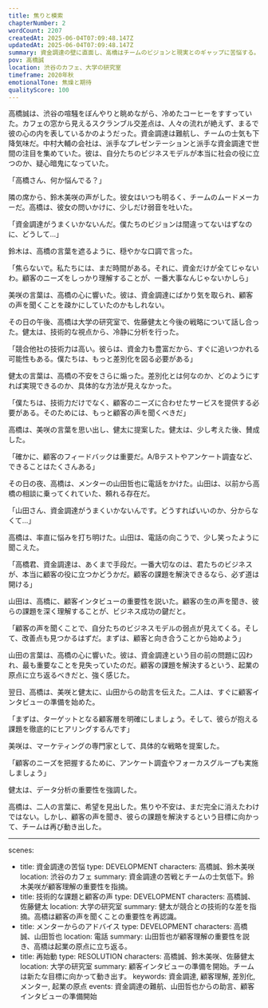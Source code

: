 ```yaml
---
title: 焦りと模索
chapterNumber: 2
wordCount: 2207
createdAt: 2025-06-04T07:09:48.147Z
updatedAt: 2025-06-04T07:09:48.147Z
summary: 資金調達の壁に直面し、高橋はチームのビジョンと現実とのギャップに苦悩する。メンターの山田からの助言を受け、顧客理解の重要性に気づき始める。
pov: 高橋誠
location: 渋谷のカフェ、大学の研究室
timeframe: 2020年秋
emotionalTone: 焦燥と期待
qualityScore: 100
---
```


高橋誠は、渋谷の喧騒をぼんやりと眺めながら、冷めたコーヒーをすすっていた。カフェの窓から見えるスクランブル交差点は、人々の流れが絶えず、まるで彼の心の内を表しているかのようだった。資金調達は難航し、チームの士気も下降気味だ。中村大輔の会社は、派手なプレゼンテーションと派手な資金調達で世間の注目を集めていた。彼は、自分たちのビジネスモデルが本当に社会の役に立つのか、疑心暗鬼になっていた。

「高橋さん、何か悩んでる？」

隣の席から、鈴木美咲の声がした。彼女はいつも明るく、チームのムードメーカーだ。高橋は、彼女の問いかけに、少しだけ弱音を吐いた。

「資金調達がうまくいかないんだ。僕たちのビジョンは間違ってないはずなのに、どうして…」

鈴木は、高橋の言葉を遮るように、穏やかな口調で言った。

「焦らないで。私たちには、まだ時間がある。それに、資金だけが全てじゃないわ。顧客のニーズをしっかり理解することが、一番大事なんじゃないかしら」

美咲の言葉は、高橋の心に響いた。彼は、資金調達にばかり気を取られ、顧客の声を聞くことを疎かにしていたのかもしれない。

その日の午後、高橋は大学の研究室で、佐藤健太と今後の戦略について話し合った。健太は、技術的な視点から、冷静に分析を行った。

「競合他社の技術力は高い。彼らは、資金力も豊富だから、すぐに追いつかれる可能性もある。僕たちは、もっと差別化を図る必要がある」

健太の言葉は、高橋の不安をさらに煽った。差別化とは何なのか、どのようにすれば実現できるのか、具体的な方法が見えなかった。

「僕たちは、技術力だけでなく、顧客のニーズに合わせたサービスを提供する必要がある。そのためには、もっと顧客の声を聞くべきだ」

高橋は、美咲の言葉を思い出し、健太に提案した。健太は、少し考えた後、賛成した。

「確かに、顧客のフィードバックは重要だ。A/Bテストやアンケート調査など、できることはたくさんある」

その日の夜、高橋は、メンターの山田哲也に電話をかけた。山田は、以前から高橋の相談に乗ってくれていた、頼れる存在だ。

「山田さん、資金調達がうまくいかないんです。どうすればいいのか、分からなくて…」

高橋は、率直に悩みを打ち明けた。山田は、電話の向こうで、少し笑ったように聞こえた。

「高橋君、資金調達は、あくまで手段だ。一番大切なのは、君たちのビジネスが、本当に顧客の役に立つかどうかだ。顧客の課題を解決できるなら、必ず道は開ける」

山田は、高橋に、顧客インタビューの重要性を説いた。顧客の生の声を聞き、彼らの課題を深く理解することが、ビジネス成功の鍵だと。

「顧客の声を聞くことで、自分たちのビジネスモデルの弱点が見えてくる。そして、改善点も見つかるはずだ。まずは、顧客と向き合うことから始めよう」

山田の言葉は、高橋の心に響いた。彼は、資金調達という目の前の問題に囚われ、最も重要なことを見失っていたのだ。顧客の課題を解決するという、起業の原点に立ち返るべきだと、強く感じた。

翌日、高橋は、美咲と健太に、山田からの助言を伝えた。二人は、すぐに顧客インタビューの準備を始めた。

「まずは、ターゲットとなる顧客層を明確にしましょう。そして、彼らが抱える課題を徹底的にヒアリングするんです」

美咲は、マーケティングの専門家として、具体的な戦略を提案した。

「顧客のニーズを把握するために、アンケート調査やフォーカスグループも実施しましょう」

健太は、データ分析の重要性を強調した。

高橋は、二人の言葉に、希望を見出した。焦りや不安は、まだ完全に消えたわけではない。しかし、顧客の声を聞き、彼らの課題を解決するという目標に向かって、チームは再び動き出した。

---
scenes:
  - title: 資金調達の苦悩
    type: DEVELOPMENT
    characters: 高橋誠、鈴木美咲
    location: 渋谷のカフェ
    summary: 資金調達の苦戦とチームの士気低下。鈴木美咲が顧客理解の重要性を指摘。
  - title: 技術的な課題と顧客の声
    type: DEVELOPMENT
    characters: 高橋誠、佐藤健太
    location: 大学の研究室
    summary: 健太が競合との技術的な差を指摘。高橋は顧客の声を聞くことの重要性を再認識。
  - title: メンターからのアドバイス
    type: DEVELOPMENT
    characters: 高橋誠、山田哲也
    location: 電話
    summary: 山田哲也が顧客理解の重要性を説き、高橋は起業の原点に立ち返る。
  - title: 再始動
    type: RESOLUTION
    characters: 高橋誠、鈴木美咲、佐藤健太
    location: 大学の研究室
    summary: 顧客インタビューの準備を開始。チームは新たな目標に向かって動き出す。
keywords: 資金調達, 顧客理解, 差別化, メンター, 起業の原点
events: 資金調達の難航、山田哲也からの助言、顧客インタビューの準備開始